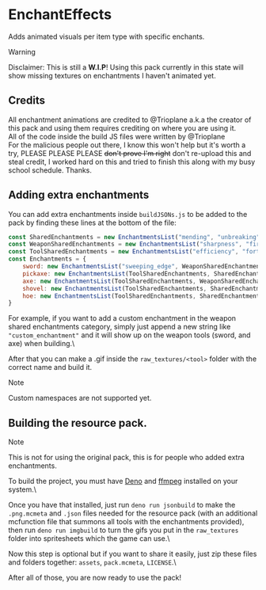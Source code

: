 # EnchantEffects
 Adds animated visuals per item type with specific enchants.

> [!WARNING]
> Disclaimer: This is still a **W.I.P**! Using this pack currently in this state will show missing textures on enchantments I haven't animated yet.

## Credits
All enchantment animations are credited to @Trioplane a.k.a the creator of this pack and using them requires crediting on where you are using it.\
All of the code inside the build JS files were written by @Trioplane\
For the malicious people out there, I know this won't help but it's worth a try, PLEASE PLEASE PLEASE ~~don't prove I'm right~~ don't re-upload this and steal credit, I worked hard on this and tried to finish this along with my busy school schedule. Thanks.

## Adding extra enchantments
You can add extra enchantments inside `buildJSONs.js` to be added to the pack by finding these lines at the bottom of the file:
```js
const SharedEnchantments = new EnchantmentsList("mending", "unbreaking", "vanishing_curse")
const WeaponSharedEnchantments = new EnchantmentsList("sharpness", "fire_aspect", "looting", "knockback", "smite", "bane_of_arthropods")
const ToolSharedEnchantments = new EnchantmentsList("efficiency", "fortune", "silk_touch")
const Enchantments = {
    sword: new EnchantmentsList("sweeping_edge", WeaponSharedEnchantments,  SharedEnchantments),
    pickaxe: new EnchantmentsList(ToolSharedEnchantments, SharedEnchantments),
    axe: new EnchantmentsList(ToolSharedEnchantments, WeaponSharedEnchantments, SharedEnchantments),
    shovel: new EnchantmentsList(ToolSharedEnchantments, SharedEnchantments),
    hoe: new EnchantmentsList(ToolSharedEnchantments, SharedEnchantments),
}
```

For example, if you want to add a custom enchantment in the weapon shared enchantments category, simply just append a new string like `"custom_enchantment"` and it will show up on the weapon tools (sword, and axe) when building.\

After that you can make a .gif inside the `raw_textures/<tool>` folder with the correct name and build it.

> [!NOTE]
> Custom namespaces are not supported yet.

## Building the resource pack.

> [!NOTE]
> This is not for using the original pack, this is for people who added extra enchantments.

To build the project, you must have [Deno](https://deno.com/) and [ffmpeg](https://www.ffmpeg.org/) installed on your system.\

Once you have that installed, just run `deno run jsonbuild` to make the `.png.mcmeta` and `.json` files needed for the resource pack (with an additional mcfunction file that summons all tools with the enchantments provided), then run `deno run imgbuild` to turn the gifs you put in the `raw_textures` folder into spritesheets which the game can use.\

Now this step is optional but if you want to share it easily, just zip these files and folders together: `assets`, `pack.mcmeta`, `LICENSE`.\

After all of those, you are now ready to use the pack!